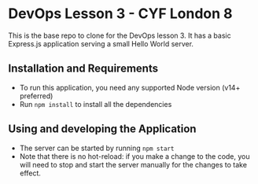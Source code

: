 # DevOps Lesson 3 - CYF London 8

This is the base repo to clone for the DevOps lesson 3. It has a basic Express.js application serving a small Hello World server.

## Installation and Requirements

* To run this application, you need any supported Node version (v14+ preferred)
* Run `npm install` to install all the dependencies

## Using and developing the Application

* The server can be started by running `npm start`
* Note that there is no hot-reload: if you make a change to the code, you will need to stop and start the server manually for the changes to take effect.
